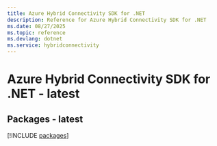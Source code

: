 ```yaml
---
title: Azure Hybrid Connectivity SDK for .NET
description: Reference for Azure Hybrid Connectivity SDK for .NET
ms.date: 08/27/2025
ms.topic: reference
ms.devlang: dotnet
ms.service: hybridconnectivity
---
```

# Azure Hybrid Connectivity SDK for .NET - latest
## Packages - latest
[!INCLUDE [packages](hybrid-connectivity-index.md)]